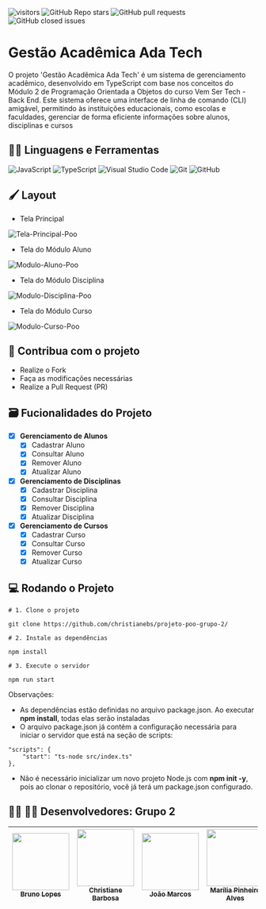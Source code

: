 ![visitors](https://visitor-badge.laobi.icu/badge?page_id=christianebs.projeto-poo-grupo-2) ![GitHub Repo stars](https://img.shields.io/github/stars/christianebs/projeto-poo-grupo-2) ![GitHub pull requests](https://img.shields.io/github/issues-pr/christianebs/projeto-poo-grupo-2) ![GitHub closed issues](https://img.shields.io/github/issues-closed/christianebs/projeto-poo-grupo-2)

# Gestão Acadêmica Ada Tech

O projeto 'Gestão Acadêmica Ada Tech' é um sistema de gerenciamento acadêmico, desenvolvido em TypeScript com base nos conceitos do Módulo 2 de Programação Orientada a Objetos do curso Vem Ser Tech - Back End. Este sistema oferece uma interface de linha de comando (CLI) amigável, permitindo às instituições educacionais, como escolas e faculdades, gerenciar de forma eficiente informações sobre alunos, disciplinas e cursos

## :woman_mechanic: Linguagens e Ferramentas

![JavaScript](https://img.shields.io/badge/javascript-0D1117.svg?style=for-the-badge&logo=javascript&logoColor=%23F7DF1E) ![TypeScript](https://img.shields.io/badge/typescript-0D1117.svg?style=for-the-badge&logo=typescript&logoColor=white) ![Visual Studio Code](https://img.shields.io/badge/Visual%20Studio%20Code-0D1117.svg?style=for-the-badge&logo=visual-studio-code&logoColor=0078d7) ![Git](https://img.shields.io/badge/git-0D1117.svg?style=for-the-badge&logo=git&logoColor=%23F05033) ![GitHub](https://img.shields.io/badge/github-0D1117.svg?style=for-the-badge&logo=github&logoColor=white)

## :paintbrush: Layout

- Tela Principal
  
![Tela-Principal-Poo](https://github.com/christianebs/projeto-poo-grupo-2/assets/108686840/5a79a2fe-5afd-42a6-98e2-9130955c5b5c)

- Tela do Módulo Aluno
  
![Modulo-Aluno-Poo](https://github.com/christianebs/projeto-poo-grupo-2/assets/108686840/4028d852-87a5-40ef-b294-7fa77101f9a4)

- Tela do Módulo Disciplina
  
![Modulo-Disciplina-Poo](https://github.com/christianebs/projeto-poo-grupo-2/assets/108686840/d176b439-45d4-4f9e-a2ca-46c78d962328)

- Tela do Módulo Curso
  
![Modulo-Curso-Poo](https://github.com/christianebs/projeto-poo-grupo-2/assets/108686840/1e7e1993-0ce1-40d0-90d2-0b125edd72ea)

## :triangular_flag_on_post: Contribua com o projeto

- Realize o Fork
- Faça as modificações necessárias
- Realize a Pull Request (PR)

## :card_file_box: Fucionalidades do Projeto

- [x] **Gerenciamento de Alunos**
    - [x] Cadastrar Aluno
    - [x] Consultar Aluno
    - [x] Remover Aluno
    - [x] Atualizar Aluno

- [x] **Gerenciamento de Disciplinas**
    - [x] Cadastrar Disciplina
    - [x] Consultar Disciplina
    - [x] Remover Disciplina
    - [x] Atualizar Disciplina

- [x] **Gerenciamento de Cursos**
    - [x] Cadastrar Curso
    - [x] Consultar Curso
    - [x] Remover Curso
    - [x] Atualizar Curso

## :computer: Rodando o Projeto

```shell
# 1. Clone o projeto

git clone https://github.com/christianebs/projeto-poo-grupo-2/

# 2. Instale as dependências

npm install

# 3. Execute o servidor

npm run start
```

Observações:

- As dependências estão definidas no arquivo package.json. Ao executar **npm install**, todas elas serão instaladas 
- O arquivo package.json já contém a configuração necessária para iniciar o servidor que está na seção de scripts:

```shell 
"scripts": {
    "start": "ts-node src/index.ts"
},
```

- Não é necessário inicializar um novo projeto Node.js com **npm init -y**, pois ao clonar o repositório, você já terá um package.json configurado.

## :woman_technologist: :man_technologist: Desenvolvedores: Grupo 2

| [<img src="https://avatars.githubusercontent.com/u/118940939?v=4" width=115><br><sub>Bruno Lopes</sub>](https://github.com/brunoLopes-dev) | [<img src="https://user-images.githubusercontent.com/108686840/271874870-1003d6c2-7574-4104-a392-ab6b2713cff2.png" width=115><br><sub>Christiane Barbosa</sub>](https://github.com/christianebs) | [<img src="https://avatars.githubusercontent.com/u/56234707?v=4" width=115><br><sub>João Marcos</sub>](https://github.com/joaomcsferreira) | [<img src="https://avatars.githubusercontent.com/u/134095546?v=4" width=115><br><sub>Marília Pinheiro Alves</sub>](https://github.com/MariliaPinheiroAlves) | [<img src="https://avatars.githubusercontent.com/u/141584350?v=4" width=115><br><sub>Patrick Farias</sub>](https://github.com/patrickfariaslima) |
| :----------------------------------------------------------------------------------------------------------------------------------: |  :----------------------------------------------------------------------------------------------------------------------------------: |  :----------------------------------------------------------------------------------------------------------------------------------: |  :----------------------------------------------------------------------------------------------------------------------------------: |  :----------------------------------------------------------------------------------------------------------------------------------: | 
